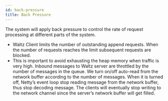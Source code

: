 ```yaml
---
id: back-pressure
title: Back Pressure
---
```


The system will apply back pressure to control the rate of request processing at different parts of the system.

* Waltz Client limits the number of outstanding append requests. When the number of requests reaches the limit subsequent requests are blocked.
* This is important to avoid exhausting the heap memory when traffic is very high. Inbound messages to Waltz server are throttled by the number of messages in the queue. We turn on/off auto-read from the network buffer according to the number of messages. When it is turned off, Netty’s event loop stop reading message from the network buffer, thus stop decoding message. The clients will eventually stop writing to the network channel since the server’s network buffer will get filled. 

